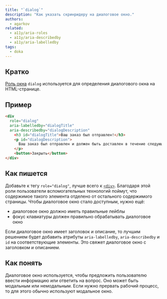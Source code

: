 ```yaml
---
title: "`dialog`"
description: "Как указать скринридеру на диалоговое окно."
authors:
  - agarkov
related:
  - a11y/aria-roles
  - a11y/aria-describedby
  - a11y/aria-labelledby
tags:
  - doka
---
```


## Кратко

[Роль окна](/a11y/aria-roles/#roli-okon) `dialog` используется для определения диалогового окна на HTML-странице.

## Пример

```html
<div
  role="dialog"
  aria-labelledby="dialogTitle"
  aria-describedby="dialogDescription"
    <h3 id="dialogTitle">Ваш заказ был отправлен!</h3>
    <p id="dialogDescription">
      Ваш заказ был отправлен и должен быть доставлен в течение следующих 3-5 рабочих дней.
    </p>
    <button>Закрыть</button>
</div>
```

## Как пишется

Добавьте к тегу `role="dialog"`, лучше всего к [`<div>`](/html/div/). Благодаря этой роли пользователи вспомогательных технологий поймут, что содержимое такого элемента отделено от остального содержимого страницы.
Чтобы диалоговое окно стало доступным, нужно ещё:
- диалоговое окно должно иметь правильные лейблы
- фокус клавиатуры должен правильно обрабатывать диалоговое окно

Если диалоговое окно имеет заголовок и описание, то лучшим решением будет добавить атрибуты `aria-labelledby`, `aria-describedby` и `id` на соответствующие элементы.
Это свяжет диалоговое окно с заголовком и описанием.

## Как понять

Диалоговое окно используется, чтобы предложить пользователю ввести информацию или ответить на вопрос.
Оно может быть модальным или немодальным.
Если нужно прервать рабочий процесс, то для этого обычно используют модальное окно.

[//]: # (TODO: добавить ссылку на `alertdialog`, когда он будет добавлен в доку)
